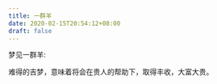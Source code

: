```yaml
---
title: 一群羊
date: 2020-02-15T20:54:12+08:00
draft: false
---
```


梦见一群羊:

难得的吉梦，意味着将会在贵人的帮助下，取得丰收，大富大贵。
